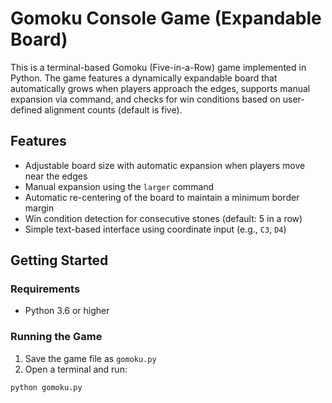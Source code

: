 # Gomoku Console Game (Expandable Board)

This is a terminal-based Gomoku (Five-in-a-Row) game implemented in Python. The game features a dynamically expandable board that automatically grows when players approach the edges, supports manual expansion via command, and checks for win conditions based on user-defined alignment counts (default is five).

## Features

- Adjustable board size with automatic expansion when players move near the edges
- Manual expansion using the `larger` command
- Automatic re-centering of the board to maintain a minimum border margin
- Win condition detection for consecutive stones (default: 5 in a row)
- Simple text-based interface using coordinate input (e.g., `C3`, `D4`)

## Getting Started

### Requirements

- Python 3.6 or higher

### Running the Game

1. Save the game file as `gomoku.py`
2. Open a terminal and run:

```bash
python gomoku.py